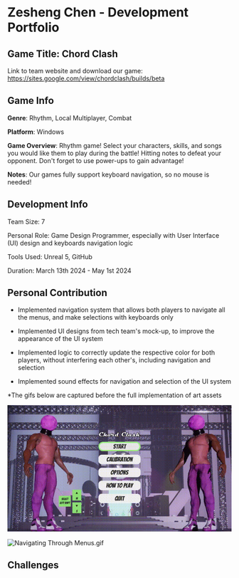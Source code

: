 # Zesheng Chen - Development Portfolio

## Game Title: Chord Clash
Link to team website and download our game: https://sites.google.com/view/chordclash/builds/beta

## Game Info
**Genre**: Rhythm, Local Multiplayer, Combat

**Platform**: Windows

**Game Overview**: Rhythm game! Select your characters, skills, and songs you would like them to play during the battle! Hitting notes to defeat your opponent. 
Don't forget to use power-ups to gain advantage!

**Notes**: Our games fully support keyboard navigation, so no mouse is needed!

## Development Info
Team Size: 7

Personal Role: Game Design Programmer, especially with User Interface (UI) design and keyboards navigation logic

Tools Used: Unreal 5, GitHub

Duration: March 13th 2024 - May 1st 2024

## Personal Contribution
- Implemented navigation system that allows both players to navigate all the menus, and make selections with keyboards only


- Implemented UI designs from tech team's mock-up, to improve the appearance of the UI system


- Implemented logic to correctly update the respective color for both players, without interfering each other's, including navigation and selection


- Implemented sound effects for navigation and selection of the UI system

*The gifs below are captured before the full implementation of art assets

![Main Menu & How to Play Menu.gif](Gifs%2FMain%20Menu%20%26%20How%20to%20Play%20Menu.gif)

![Navigating Through Menus.gif](Gifs%2FNavigating%20Through%20Menus.gif)

## Challenges
